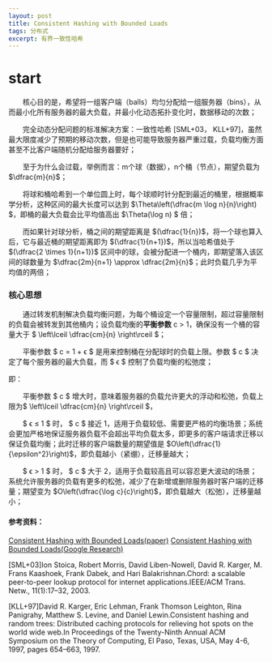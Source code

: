 ```yaml
---
layout: post
title: Consistent Hashing with Bounded Loads
tags: 分布式
excerpt: 有界一致性哈希
---
```


# start
&emsp;&emsp;核心目的是，希望将一组客户端（balls）均匀分配给一组服务器（bins），从而最小化所有服务器的最大负载，并最小化动态拓扑变化时，数据移动的次数；

&emsp;&emsp;完全动态分配问题的标准解决方案：一致性哈希 [SML+03， KLL+97]，虽然最大限度减少了预期的移动次数，但是也可能导致服务器严重过载，负载均衡方面甚至不比客户端随机分配给服务器要好；

&emsp;&emsp;至于为什么会过载，举例而言：m个球（数据），n个桶（节点），期望负载为 $\dfrac{m}{n}$；

&emsp;&emsp;将球和桶哈希到一个单位圆上时，每个球顺时针分配到最近的桶里，根据概率学分析，这种区间的最大长度可以达到 $\Theta\left(\dfrac{m \log n}{n}\right)
$，即桶的最大负载会比平均值高出 $\Theta(\log n)
$ 倍；

&emsp;&emsp;而如果针对球分析，桶之间的期望距离是 $(\dfrac{1}{n})$，将一个球也算入后，它与最近桶的期望距离即为 $(\dfrac{1}{n+1})$，所以当哈希值处于 $(\dfrac{2 \times 1}{n+1})$ 区间中的球，会被分配进一个桶内，即期望落入该区间的球数量为 $\dfrac{2m}{n+1} \approx \dfrac{2m}{n}$；此时负载几乎为平均值的两倍；

### 核心思想
&emsp;&emsp;通过转发机制解决负载均衡问题，为每个桶设定一个容量限制，超过容量限制的负载会被转发到其他桶内；设负载均衡的**平衡参数** c > 1，确保没有一个桶的容量大于 $ \left\lceil \dfrac{cm}{n} \right\rceil $；

&emsp;&emsp;平衡参数 $ c = 1 + ϵ $ 是用来控制桶在分配球时的负载上限。参数 $ c $ 决定了每个服务器的最大负载，而 $ ϵ $ 控制了负载均衡的松弛度；

即：

&emsp;&emsp;平衡参数 $ c $ 增大时，意味着服务器的负载允许更大的浮动和松弛，负载上限为$ \left\lceil \dfrac{cm}{n} \right\rceil $，

&emsp;&emsp;$ ϵ ≤ 1 $ 时， $ c $ 接近 1，适用于负载较低、需要更严格的均衡场景；系统会更加严格地保证服务器负载不会超出平均负载太多，即更多的客户端请求迁移以保证负载均衡；此时迁移的客户端数量的期望值是 $O\left(\dfrac{1}{\epsilon^2}\right)$，即负载越小（紧绷），迁移量越大；

&emsp;&emsp;$ ϵ > 1 $ 时， $ c $ 大于 2，适用于负载较高且可以容忍更大波动的场景；系统允许服务器的负载有更多的松弛，减少了在新增或删除服务器时客户端的迁移量；期望变为 $O\left(\dfrac{\log c}{c}\right)$，即负载越大（松弛），迁移量越小；

 
#### 参考资料：
[Consistent Hashing with Bounded Loads(paper)](https://arxiv.org/abs/1608.01350)
[Consistent Hashing with Bounded Loads(Google Research)](https://research.google/blog/consistent-hashing-with-bounded-loads/)


[SML+03]Ion Stoica, Robert Morris, David Liben-Nowell, David R. Karger, M. Frans Kaashoek, Frank Dabek, and Hari Balakrishnan.Chord: a scalable peer-to-peer lookup protocol for internet applications.IEEE/ACM Trans. Netw., 11(1):17–32, 2003.

[KLL+97]David R. Karger, Eric Lehman, Frank Thomson Leighton, Rina Panigrahy, Matthew S. Levine, and Daniel Lewin.Consistent hashing and random trees: Distributed caching protocols for relieving hot spots on the world wide web.In Proceedings of the Twenty-Ninth Annual ACM Symposium on the Theory of Computing, El Paso, Texas, USA, May 4-6, 1997, pages 654–663, 1997.